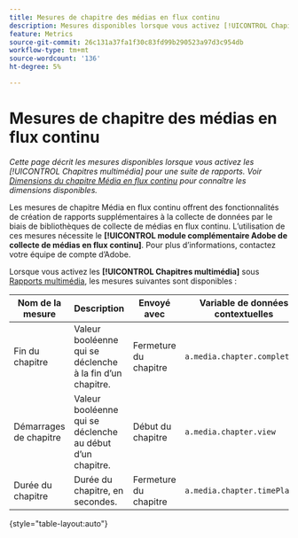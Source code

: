 ```yaml
---
title: Mesures de chapitre des médias en flux continu
description: Mesures disponibles lorsque vous activez [!UICONTROL Chapitres multimédia] pour une suite de rapports.
feature: Metrics
source-git-commit: 26c131a37fa1f30c83fd99b290523a97d3c954db
workflow-type: tm+mt
source-wordcount: '136'
ht-degree: 5%

---
```


# Mesures de chapitre des médias en flux continu

*Cette page décrit les mesures disponibles lorsque vous activez les [!UICONTROL Chapitres multimédia] pour une suite de rapports. Voir [Dimensions du chapitre Média en flux continu](../dimensions/sm-chapters.md) pour connaître les dimensions disponibles.*

Les mesures de chapitre Média en flux continu offrent des fonctionnalités de création de rapports supplémentaires à la collecte de données par le biais de bibliothèques de collecte de médias en flux continu. L’utilisation de ces mesures nécessite le **[!UICONTROL module complémentaire Adobe de collecte de médias en flux continu]**. Pour plus d’informations, contactez votre équipe de compte d’Adobe.

Lorsque vous activez les **[!UICONTROL Chapitres multimédia]** sous [Rapports multimédia](/help/admin/admin/c-manage-report-suites/c-edit-report-suites/media-management.md), les mesures suivantes sont disponibles :

| Nom de la mesure | Description | Envoyé avec | Variable de données contextuelles |
| --- | --- | --- | --- |
| Fin du chapitre | Valeur booléenne qui se déclenche à la fin d’un chapitre. | Fermeture du chapitre | `a.media.chapter.complete` |
| Démarrages de chapitre | Valeur booléenne qui se déclenche au début d’un chapitre. | Début du chapitre | `a.media.chapter.view` |
| Durée du chapitre | Durée du chapitre, en secondes. | Fermeture du chapitre | `a.media.chapter.timePlayed` |

{style="table-layout:auto"}

